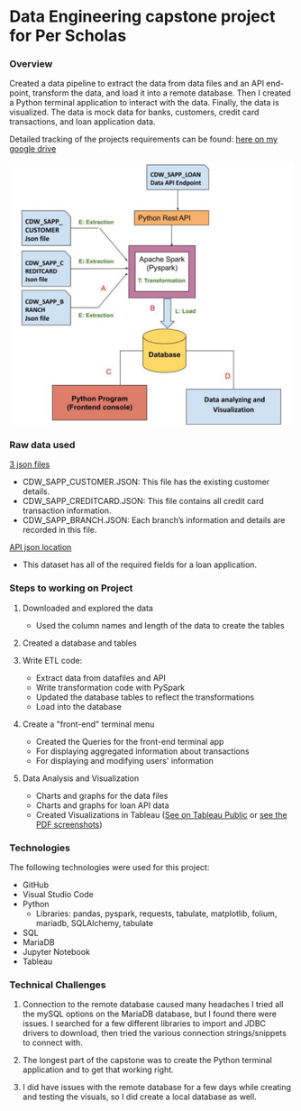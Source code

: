 # Data Engineering capstone project for Per Scholas 

### Overview
Created a data pipeline to extract the data from data files and an API end-point, transform the data, and load it into a remote database. Then I created a Python terminal application to interact with the data. Finally, the data is visualized.
The data is mock data for banks, customers, credit card transactions, and loan application data.

Detailed tracking of the projects requirements can be found: [here on my google drive](https://docs.google.com/spreadsheets/d/107yUOS-0e_Z6i2piJ25om_abbYi23cZtRSKNqaF7jXc)

![dataflow diagram](https://github.com/mikewschmidt/Per_Scholas_Capstone/blob/master/data_files/workflow_diagram.jpg)

### Raw data used

[3 json files](https://drive.google.com/drive/folders/1J4a2UndLvVWszHAL2VxJeVXyAHm3xYIp?usp=sharing)
   - CDW_SAPP_CUSTOMER.JSON: This file has the existing customer details.
   - CDW_SAPP_CREDITCARD.JSON: This file contains all credit card transaction information.
   - CDW_SAPP_BRANCH.JSON: Each branch’s information and details are recorded in this file. 

[API json location](https://raw.githubusercontent.com/platformps/LoanDataset/main/loan_data.json)
   - This dataset has all of the required fields for a loan application.

### Steps to working on Project

1. Downloaded and explored the data
   - Used the column names and length of the data to create the tables

2. Created a database and tables

3. Write ETL code:
   - Extract data from datafiles and API
   - Write transformation code with PySpark
   - Updated the database tables to reflect the transformations
   - Load into the database

4. Create a "front-end" terminal menu
   - Created the Queries for the front-end terminal app
   - For displaying aggregated information about transactions
   - For displaying and modifying users' information
   
5. Data Analysis and Visualization
   - Charts and graphs for the data files
   - Charts and graphs for loan API data
   - Created Visualizations in Tableau ([See on Tableau Public](https://public.tableau.com/app/profile/mikewschmidt/viz/Per_Scholas_Capstone/Story1?publish=yes) or [see the PDF screenshots](https://github.com/mikewschmidt/Per_Scholas_Capstone/blob/master/data_files/Per_Scholas_Capstone_visualizations_story.pdf))
   
### Technologies
The following technologies were used for this project:
   - GitHub
   - Visual Studio Code
   - Python
      - Libraries: pandas, pyspark, requests, tabulate, matplotlib, folium, mariadb, SQLAlchemy, tabulate
   - SQL
   - MariaDB
   - Jupyter Notebook
   - Tableau
   
   
   
### Technical Challenges
1. Connection to the remote database caused many headaches I tried all the mySQL options on the MariaDB database, but I found there were issues. I searched for a few different libraries to import and JDBC drivers to download, then tried the various connection strings/snippets to connect with.

2. The longest part of the capstone was to create the Python terminal application and to get that working right.

3. I did have issues with the remote database for a few days while creating and testing the visuals, so I did create a local database as well.    
